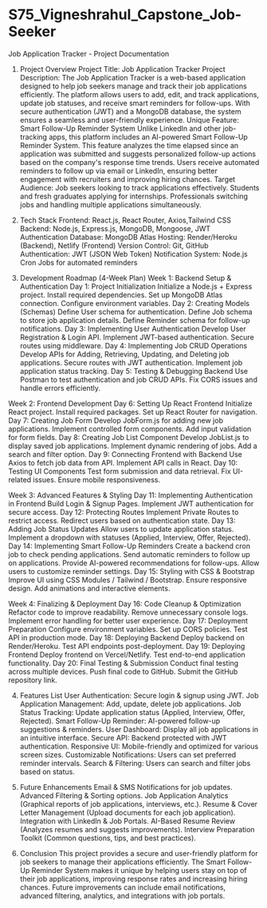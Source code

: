 # S75_Vigneshrahul_Capstone_Job-Seeker


Job Application Tracker - Project Documentation
1. Project Overview
Project Title: Job Application Tracker
Project Description:
The Job Application Tracker is a web-based application designed to help job seekers manage and track their job applications efficiently. The platform allows users to add, edit, and track applications, update job statuses, and receive smart reminders for follow-ups. With secure authentication (JWT) and a MongoDB database, the system ensures a seamless and user-friendly experience.
Unique Feature: Smart Follow-Up Reminder System
Unlike LinkedIn and other job-tracking apps, this platform includes an AI-powered Smart Follow-Up Reminder System. This feature analyzes the time elapsed since an application was submitted and suggests personalized follow-up actions based on the company's response time trends. Users receive automated reminders to follow up via email or LinkedIn, ensuring better engagement with recruiters and improving hiring chances.
Target Audience:
Job seekers looking to track applications effectively.
Students and fresh graduates applying for internships.
Professionals switching jobs and handling multiple applications simultaneously.

2. Tech Stack
Frontend: React.js, React Router, Axios,Tailwind CSS
Backend: Node.js, Express.js, MongoDB, Mongoose, JWT Authentication
Database: MongoDB Atlas
Hosting: Render/Heroku (Backend), Netlify (Frontend)
Version Control: Git, GitHub
Authentication: JWT (JSON Web Token)
Notification System: Node.js Cron Jobs for automated reminders

3. Development Roadmap (4-Week Plan)
Week 1: Backend Setup & Authentication
Day 1: Project Initialization
Initialize a Node.js + Express project.
Install required dependencies.
Set up MongoDB Atlas connection.
Configure environment variables.
Day 2: Creating Models (Schemas)
Define User schema for authentication.
Define Job schema to store job application details.
Define Reminder schema for follow-up notifications.
Day 3: Implementing User Authentication
Develop User Registration & Login API.
Implement JWT-based authentication.
Secure routes using middleware.
Day 4: Implementing Job CRUD Operations
Develop APIs for Adding, Retrieving, Updating, and Deleting job applications.
Secure routes with JWT authentication.
Implement job application status tracking.
Day 5: Testing & Debugging Backend
Use Postman to test authentication and job CRUD APIs.
Fix CORS issues and handle errors efficiently.

Week 2: Frontend Development
Day 6: Setting Up React Frontend
Initialize React project.
Install required packages.
Set up React Router for navigation.
Day 7: Creating Job Form
Develop JobForm.js for adding new job applications.
Implement controlled form components.
Add input validation for form fields.
Day 8: Creating Job List Component
Develop JobList.js to display saved job applications.
Implement dynamic rendering of jobs.
Add a search and filter option.
Day 9: Connecting Frontend with Backend
Use Axios to fetch job data from API.
Implement API calls in React.
Day 10: Testing UI Components
Test form submission and data retrieval.
Fix UI-related issues.
Ensure mobile responsiveness.

Week 3: Advanced Features & Styling
Day 11: Implementing Authentication in Frontend
Build Login & Signup Pages.
Implement JWT authentication for secure access.
Day 12: Protecting Routes
Implement Private Routes to restrict access.
Redirect users based on authentication state.
Day 13: Adding Job Status Updates
Allow users to update application status.
Implement a dropdown with statuses (Applied, Interview, Offer, Rejected).
Day 14: Implementing Smart Follow-Up Reminders
Create a backend cron job to check pending applications.
Send automatic reminders to follow up on applications.
Provide AI-powered recommendations for follow-ups.
Allow users to customize reminder settings.
Day 15: Styling with CSS & Bootstrap
Improve UI using CSS Modules / Tailwind / Bootstrap.
Ensure responsive design.
Add animations and interactive elements.

Week 4: Finalizing & Deployment
Day 16: Code Cleanup & Optimization
Refactor code to improve readability.
Remove unnecessary console logs.
Implement error handling for better user experience.
Day 17: Deployment Preparation
Configure environment variables.
Set up CORS policies.
Test API in production mode.
Day 18: Deploying Backend
Deploy backend on Render/Heroku.
Test API endpoints post-deployment.
Day 19: Deploying Frontend
Deploy frontend on Vercel/Netlify.
Test end-to-end application functionality.
Day 20: Final Testing & Submission
Conduct final testing across multiple devices.
Push final code to GitHub.
Submit the GitHub repository link.

4. Features List
User Authentication: Secure login & signup using JWT.
Job Application Management: Add, update, delete job applications.
Job Status Tracking: Update application status (Applied, Interview, Offer, Rejected).
Smart Follow-Up Reminder: AI-powered follow-up suggestions & reminders.
User Dashboard: Display all job applications in an intuitive interface.
Secure API: Backend protected with JWT authentication.
Responsive UI: Mobile-friendly and optimized for various screen sizes.
Customizable Notifications: Users can set preferred reminder intervals.
Search & Filtering: Users can search and filter jobs based on status.

5. Future Enhancements
Email & SMS Notifications for job updates.
Advanced Filtering & Sorting options.
Job Application Analytics (Graphical reports of job applications, interviews, etc.).
Resume & Cover Letter Management (Upload documents for each job application).
Integration with LinkedIn & Job Portals.
AI-Based Resume Review (Analyzes resumes and suggests improvements).
Interview Preparation Toolkit (Common questions, tips, and best practices).

6. Conclusion
This project provides a secure and user-friendly platform for job seekers to manage their applications efficiently. The Smart Follow-Up Reminder System makes it unique by helping users stay on top of their job applications, improving response rates and increasing hiring chances. Future improvements can include email notifications, advanced filtering, analytics, and integrations with job portals.


